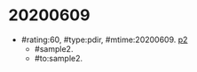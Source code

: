 # 20200609 #
* \#rating:60, \#type:pdir, \#mtime:20200609. [p2](p2)
  * \#sample2.
  * \#to:sample2.
